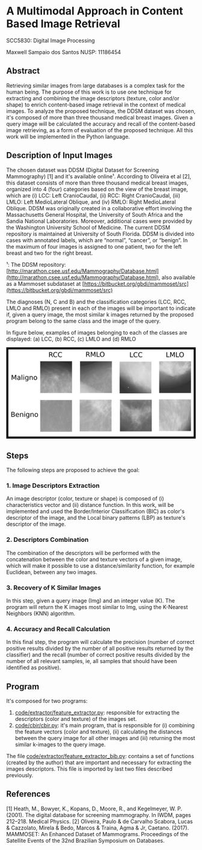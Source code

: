 # A Multimodal Approach in Content Based Image Retrieval

SCC5830: Digital Image Processing

Maxwell Sampaio dos Santos NUSP: 11186454


## Abstract
Retrieving similar images from large databases is a complex task for the human being. The purpose of this work is to use one technique for extracting and combining the image descriptors (texture, color and/or shape) to enrich content-based image retrieval in the context of medical images. To analyze the proposed technique, the DDSM dataset was chosen, it's composed of more than three thousand medical breast images. Given a query image will be calculated the accuracy and recall of the content-based image retrieving, as a form of evaluation of the proposed technique. All this work will be implemented in the Python language.


## Description of Input Images
The chosen dataset was DDSM (Digital Dataset for Screening Mammography) [1] and it's available online¹. According to Oliveira et al [2], this dataset consists of more than three thousand medical breast images, organized into 4 (four) categories based on the view of the breast image, which are (i) LCC: Left CranioCaudal, (ii) RCC: Right CranioCaudal, (iii) LMLO: Left MedioLateral Oblique, and (iv) RMLO: Right MedioLateral Oblique. DDSM was originally created in a collaborative effort involving the Massachusetts General Hospital, the University of South Africa and the Sandia National Laboratories. Moreover, additional cases were provided by the Washington University School of Medicine. The current DDSM repository is maintained at University of South Florida. DDSM is divided into cases with annotated labels, which are “normal”, “cancer”, or “benign”. In the maximum of four images is assigned to one patient, two for the left breast and two for the right breast.

¹: The DDSM repository: [http://marathon.csee.usf.edu/Mammography/Database.html](http://marathon.csee.usf.edu/Mammography/Database.html), also available as a Mammoset subdataset at [https://bitbucket.org/gbdi/mammoset/src](https://bitbucket.org/gbdi/mammoset/src)

The diagnoses (N, C and B) and the classification categories (LCC, RCC, LMLO and RMLO) present in each of the images will be important to indicate if, given a query image, the most similar k images returned by the proposed program belong to the same class and the image of the query.

In figure below, examples of images belonging to each of the classes are displayed: (a) LCC, (b) RCC, (c) LMLO and (d) RMLO

![DDSM Image Examples](https://github.com/maxssantos/MultimodalApproachCBIR/blob/master/DDSM_Image_Examples.png "DDSM Image Class Examples")

## Steps
The following steps are proposed to achieve the goal:

### 1. Image Descriptors Extraction
An image descriptor (color, texture or shape) is composed of (i) characteristics vector and (ii) distance function. In this work, will be implemented and used the Border/Interior Classification (BIC) as color's descriptor of the image, and the Local binary patterns (LBP) as texture's descriptor of the image.

### 2. Descriptors Combination
The combination of the descriptors will be performed with the concatenation between the color and texture vectors of a given image, which will make it possible to use a distance/similarity function, for example Euclidean, between any two images.

### 3. Recovery of K Similar Images
In this step, given a query image (Img) and an integer value (K). The program will return the K images most similar to Img, using the K-Nearest Neighbors (KNN) algorithm.

### 4. Accuracy and Recall Calculation
In this final step, the program will calculate the precision (number of correct positive results divided by the number of all positive results returned by the classifier) and the recall (number of correct positive results divided by the number of all relevant samples, ie, all samples that should have been identified as positive).


## Program
It's composed for two programs:
1. [code/extractor/feature_extractor.py](https://github.com/maxssantos/MultimodalApproachCBIR/blob/master/code/extractor/feature_extractor.py "Feature Extractor"):  responsible for extracting the descriptors (color and texture) of the images set.
2. [code/cbir/cbir.py](https://github.com/maxssantos/MultimodalApproachCBIR/blob/master/code/cbir/cbir.py "Mammographics CBIR"): it's main program, that is responsible for (i) combining the feature vectors (color and texture), (ii) calculating the distances between the query image for all other images and (iii) returning the most similar k-images to the query image.

The file [code/extractor/feature_extractor_bib.py](https://github.com/maxssantos/MultimodalApproachCBIR/blob/master/code/extractor/feature_extractor_bib.py "Feature Extractor"): contains a set of functions (created by the author) that are important and necessary for extracting the images descriptors. This file is imported by last two files described previously.

## References
[1] Heath, M., Bowyer, K., Kopans, D., Moore, R., and Kegelmeyer, W. P. (2001). The digital
database for screening mammography. In IWDM, pages 212–218. Medical Physics.
[2] Oliveira, Paulo & de Carvalho Scabora, Lucas & Cazzolato, Mirela & Bedo, Marcos & Traina, Agma & Jr, Caetano. (2017). MAMMOSET: An Enhanced Dataset of Mammograms. Proceedings of the Satellite Events of the 32nd Brazilian Symposium on Databases.
